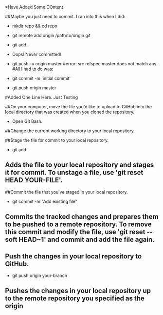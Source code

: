 *Have Added Some COntent

##Maybe you just need to commit. I ran into this when I did:

* mkdir repo && cd repo
* git remote add origin /path/to/origin.git
* git add .
* Oops! Never committed!

* git push -u origin master
#error: src refspec master does not match any.
#All I had to do was:

* git commit -m 'initial commit'
* git push origin master

#Added One Line Here. Just Testing


##On your computer, move the file you'd like to upload to GitHub into the local directory that was created when you cloned the repository.
* Open Git Bash.

##Change the current working directory to your local repository.

##Stage the file for commit to your local repository.

* git add .
## Adds the file to your local repository and stages it for commit. To unstage a file, use 'git reset HEAD YOUR-FILE'.
##Commit the file that you've staged in your local repository.

* git commit -m "Add existing file"
## Commits the tracked changes and prepares them to be pushed to a remote repository. To remove this commit and modify the file, use 'git reset --soft HEAD~1' and commit and add the file again.
## Push the changes in your local repository to GitHub.

* git push origin your-branch
## Pushes the changes in your local repository up to the remote repository you specified as the origin